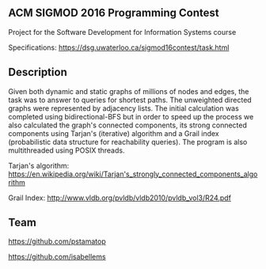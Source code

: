 ## ACM SIGMOD 2016 Programming Contest

Project for the Software Development for Information Systems course

Specifications: https://dsg.uwaterloo.ca/sigmod16contest/task.html

## Description

Given both dynamic and static graphs of millions of nodes and edges, the task was to answer to queries for shortest paths. The unweighted directed graphs were represented by adjacency lists. The initial calculation was completed using bidirectional-BFS but in order to speed up the process we also calculated the graph's connected components, its strong connected components using Tarjan's (iterative) algorithm and a Grail index (probabilistic data structure for reachability queries). The program is also multithreaded using POSIX threads.

Tarjan's algorithm: https://en.wikipedia.org/wiki/Tarjan's_strongly_connected_components_algorithm

Grail Index: http://www.vldb.org/pvldb/vldb2010/pvldb_vol3/R24.pdf



## Team

https://github.com/pstamatop

https://github.com/isabellems
